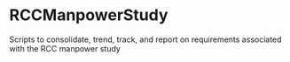 # RCCManpowerStudy
Scripts to consolidate, trend, track, and report on requirements associated with the RCC manpower study
